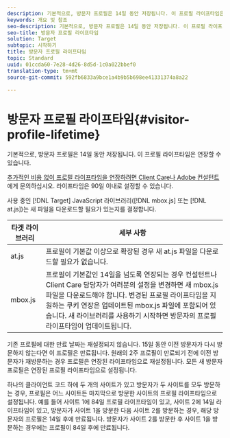 ```yaml
---
description: 기본적으로, 방문자 프로필은 14일 동안 저장됩니다. 이 프로필 라이프타임은 연장할 수 있습니다.
keywords: 개요 및 참조
seo-description: 기본적으로, 방문자 프로필은 14일 동안 저장됩니다. 이 프로필 라이프타임은 연장할 수 있습니다.
seo-title: 방문자 프로필 라이프타임
solution: Target
subtopic: 시작하기
title: 방문자 프로필 라이프타임
topic: Standard
uuid: 01ccda60-7e28-4d26-8d5d-1c0a022bbef0
translation-type: tm+mt
source-git-commit: 592fb6833a9bce1a4b9b5b698ee41331374a8a22

---
```



# 방문자 프로필 라이프타임{#visitor-profile-lifetime}

기본적으로, 방문자 프로필은 14일 동안 저장됩니다. 이 프로필 라이프타임은 연장할 수 있습니다.

[추가적인 비용 없이 프로필 라이프타임을 연장하려면 Client Care나 Adobe 컨설턴트](../../cmp-resources-and-contact-information.md#reference_ACA3391A00EF467B87930A450050077C)에게 문의하십시오. 라이프타임은 90일 이내로 설정할 수 있습니다.

사용 중인 [!DNL Target] JavaScript 라이브러리([!DNL mbox.js] 또는 [!DNL at.js])는 새 파일을 다운로드할 필요가 있는지를 결정합니다.

| 타겟 라이브러리 | 세부 사항 |
|--- |--- |
| at.js | 프로필이 기본값 이상으로 확장된 경우 새 at.js 파일을 다운로드할 필요가 없습니다. |
| mbox.js | 프로필이 기본값인 14일을 넘도록 연장되는 경우 컨설턴트나 Client Care 담당자가 여러분의 설정을 변경하면 새 mbox.js 파일을 다운로드해야 합니다. 변경된 프로필 라이프타임을 지원하는 쿠키 연장은 업데이트된 mbox.js 파일에 포함되어 있습니다. 새 라이브러리를 사용하기 시작하면 방문자의 프로필 라이프타임이 업데이트됩니다. |

기존 프로필에 대한 만료 날짜는 재설정되지 않습니다. 15일 동안 이전 방문자가 다시 방문하지 않는다면 이 프로필은 만료됩니다. 원래의 2주 프로필이 만료되기 전에 이전 방문자가 재방문하는 경우 프로필은 연장된 라이프타임으로 재설정됩니다. 모든 새 방문자 프로필은 연장된 프로필 라이프타임으로 설정됩니다.

하나의 클라이언트 코드 하에 두 개의 사이트가 있고 방문자가 두 사이트를 모두 방문하는 경우, 프로필은 어느 사이트든 마지막으로 방문한 사이트의 프로필 라이프타임으로 설정됩니다. 예를 들어 사이트 1에 84일 프로필 라이프타임이 있고, 사이트 2에 14일 라이프타임이 있고, 방문자가 사이트 1을 방문한 다음 사이트 2를 방문하는 경우, 해당 방문자의 프로필은 14일 후에 만료됩니다. 방문자가 사이트 2를 방문한 후 사이트 1을 방문하는 경우에는 프로필이 84일 후에 만료됩니다.
